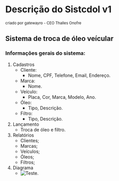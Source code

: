 # Descrição do Sistcdol v1
<sup>criado por gatewayro - CEO Thalles Onofre</sup>

## Sistema de troca de óleo veícular

### Informações gerais do sistema:

1. Cadastros
   - Cliente:
     - Nome, CPF, Telefone, Email, Endereço.
   - Marca:
     - Nome.
   - Veículo:
     - Placa, Cor, Marca, Modelo, Ano.
   - Óleo:
     - Tipo, Descrição.
   - Filtro:
     - Tipo, Descrição.
2. Lançamento
   - Troca de óleo e filtro.
3. Relatórios
   - Clientes;
   - Marcas;
   - Veículos;
   - Óleos;
   - Filtros;
4. Diagrama
   - ![Teste.](https://scontent.fpvh3-1.fna.fbcdn.net/v/t39.30808-6/447276930_423863063945399_920359670494038859_n.jpg?_nc_cat=101&ccb=1-7&_nc_sid=5f2048&_nc_ohc=si8XHK5IM80Q7kNvgE0KF4F&_nc_ht=scontent.fpvh3-1.fna&oh=00_AYCwFoAaoG9OG-Rnxoy0Cm8Wb4R1171JYEMM5O0OKVHxBw&oe=6666AC8A)
